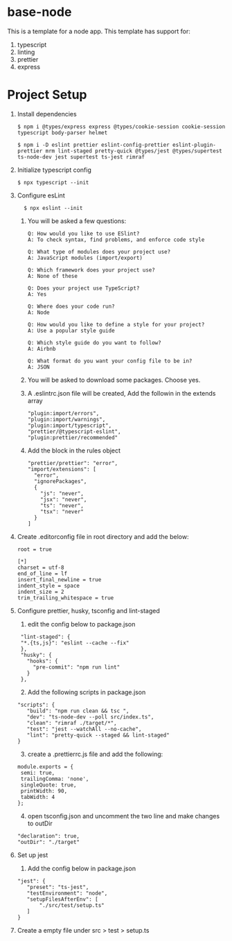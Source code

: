 # base-node

This is a template for a node app. This template has support for:

1. typescript
2. linting
3. prettier
4. express

# Project Setup

1. Install dependencies

    ```
    $ npm i @types/express express @types/cookie-session cookie-session typescript body-parser helmet

    $ npm i -D eslint prettier eslint-config-prettier eslint-plugin-prettier mrm lint-staged pretty-quick @types/jest @types/supertest ts-node-dev jest supertest ts-jest rimraf

    ```

2. Initialize typescript config

    ```
    $ npx typescript --init
    ```

3. Configure esLint

    ```
      $ npx eslint --init
    ```

    1. You will be asked a few questions:

        ```
        Q: How would you like to use ESlint?
        A: To check syntax, find problems, and enforce code style

        Q: What type of modules does your project use?
        A: JavaScript modules (import/export)

        Q: Which framework does your project use?
        A: None of these

        Q: Does your project use TypeScript?
        A: Yes

        Q: Where does your code run?
        A: Node

        Q: How would you like to define a style for your project?
        A: Use a popular style guide

        Q: Which style guide do you want to follow?
        A: Airbnb

        Q: What format do you want your config file to be in?
        A: JSON
        ```

    2. You will be asked to download some packages. Choose yes.
    3. A .eslintrc.json file will be created, Add the followin in the extends array
        ```
        "plugin:import/errors",
        "plugin:import/warnings",
        "plugin:import/typescript",
        "prettier/@typescript-eslint",
        "plugin:prettier/recommended"
        ```
    4. Add the block in the rules object
        ```
        "prettier/prettier": "error",
        "import/extensions": [
          "error",
          "ignorePackages",
          {
            "js": "never",
            "jsx": "never",
            "ts": "never",
            "tsx": "never"
          }
        ]
        ```

4. Create .editorconfig file in root directory and add the below:

    ```
    root = true

    [*]
    charset = utf-8
    end_of_line = lf
    insert_final_newline = true
    indent_style = space
    indent_size = 2
    trim_trailing_whitespace = true
    ```

5. Configure prettier, husky, tsconfig and lint-staged

    1. edit the config below to package.json

    ```
     "lint-staged": {
     "*.{ts,js}": "eslint --cache --fix"
     },
     "husky": {
       "hooks": {
         "pre-commit": "npm run lint"
       }
     },
    ```

    2. Add the following scripts in package.json

    ```
    "scripts": {
       "build": "npm run clean && tsc ",
       "dev": "ts-node-dev --poll src/index.ts",
       "clean": "rimraf ./target/*",
       "test": "jest --watchAll --no-cache",
       "lint": "pretty-quick --staged && lint-staged"
    }
    ```

    3. create a .prettierrc.js file and add the following:

    ```
    module.exports = {
     semi: true,
     trailingComma: 'none',
     singleQuote: true,
     printWidth: 90,
     tabWidth: 4
    };

    ```

    4. open tsconfig.json and uncomment the two line and make changes to outDir

    ```
    "declaration": true,
    "outDir": "./target"
    ```

6. Set up jest

    1. Add the config below in package.json

    ```
    "jest": {
       "preset": "ts-jest",
       "testEnvironment": "node",
       "setupFilesAfterEnv": [
           "./src/test/setup.ts"
       ]
    }
    ```

7. Create a empty file under src > test > setup.ts

